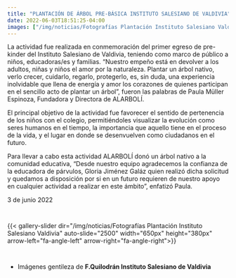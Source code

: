 ```yaml
---
title: "PLANTACIÓN DE ÁRBOL PRE-BÁSICA INSTITUTO SALESIANO DE VALDIVIA"
date: 2022-06-03T18:51:25-04:00
images: ["/img/noticias/Fotografías Plantación Instituto Salesiano Valdivia/1.jpg"]
---
```

La actividad fue realizada en conmemoración del primer egreso de pre- kinder del Instituto Salesiano de Valdivia, teniendo como marco de público a niños, educadoras/es y familias. “Nuestro empeño está en devolver a los adultos, niñas y niños el amor por la naturaleza. Plantar un árbol nativo, verlo crecer, cuidarlo, regarlo, protegerlo, es, sin duda, una experiencia inolvidable que llena de energía y amor los corazones de quienes participan en el sencillo acto de plantar un árbol”, fueron las palabras de Paula Müller Espinoza, Fundadora y Directora de ALARBOLÍ. 

El principal objetivo de la actividad fue favorecer el sentido de pertenencia de los niños con el colegio, permitiéndoles visualizar la evolución como seres humanos en el tiempo, la importancia que aquello tiene en el proceso de la vida, y el lugar en donde se desenvuelven como ciudadanos en el futuro.

Para llevar a cabo esta actividad ALARBOLÍ donó un árbol nativo a la comunidad educativa, “Desde nuestro equipo agradecemos la confianza de la educadora de párvulos, Gloria Jiménez Galáz quien realizó dicha solicitud y quedamos a disposición por si en un futuro requieren de nuestro apoyo en cualquier actividad a realizar en este ámbito”, enfatizó Paula.


3 de junio 2022


<div style="margin-top:3em"></div>
<div style="display:flex; justify-content-center; align-items:center;">
    {{< gallery-slider dir="/img/noticias/Fotografías Plantación Instituto Salesiano Valdivia" auto-slide="2500"  width="650px" height="380px" arrow-left="fa-angle-left" arrow-right="fa-angle-right">}}

</div>

<div style="margin-top:3em"></div>

+ Imágenes gentileza de **F.Quilodrán Instituto Salesiano de Valdivia**